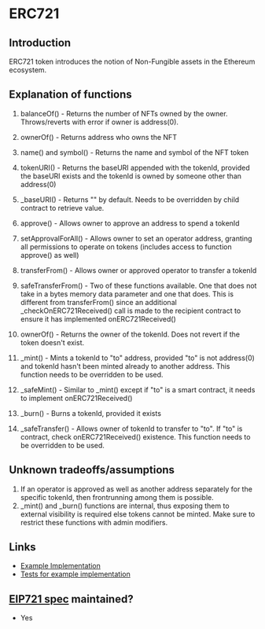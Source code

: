 # ERC721

## Introduction

ERC721 token introduces the notion of Non-Fungible assets in the Ethereum ecosystem.

## Explanation of functions

1. balanceOf() - Returns the number of NFTs owned by the owner. Throws/reverts with error if owner is address(0).
   
2. ownerOf() - Returns address who owns the NFT

3. name() and symbol() - Returns the name and symbol of the NFT token

4. tokenURI() - Returns the baseURI appended with the tokenId, provided the baseURI exists and the tokenId is owned by someone other than address(0)

5. _baseURI() - Returns "" by default. Needs to be overridden by child contract to retrieve value.

6. approve() - Allows owner to approve an address to spend a tokenId

7. setApprovalForAll() - Allows owner to set an operator address, granting all permissions to operate on tokens (includes access to function approve() as well)

8. transferFrom() - Allows owner or approved operator to transfer a tokenId

9. safeTransferFrom() - Two of these functions available. One that does not take in a bytes memory data parameter and one that does. This is different from transferFrom() since an additional _checkOnERC721Received() call is made to the recipient contract to ensure it has implemented onERC721Received()

10. ownerOf() - Returns the owner of the tokenId. Does not revert if the token doesn't exist.

11. _mint() - Mints a tokenId to "to" address, provided "to" is not address(0) and tokenId hasn't been minted already to another address. This function needs to be overridden to be used.

12. _safeMint() - Similar to _mint() except if "to" is a smart contract, it needs to implement onERC721Received()

13. _burn() - Burns a tokenId, provided it exists

14. _safeTransfer() - Allows owner of tokenId to transfer to "to". If "to" is contract, check onERC721Received() existence. This function needs to be overridden to be used.

## Unknown tradeoffs/assumptions
1. If an operator is approved as well as another address separately for the specific tokenId, then frontrunning among them is possible.
2. _mint() and _burn() functions are internal, thus exposing them to external visibility is required else tokens cannot be minted. Make sure to restrict these functions with admin modifiers.

## Links
 - [Example Implementation](./ExampleERC721.sol)
 - [Tests for example implementation](../../../test/token/ERC721/testExampleERC721.t.sol)

## [EIP721 spec](https://eips.ethereum.org/EIPS/eip-721) maintained?
 - Yes